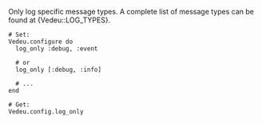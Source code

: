 Only log specific message types. A complete list of message types can
be found at {Vedeu::LOG_TYPES}.

    # Set:
    Vedeu.configure do
      log_only :debug, :event

      # or
      log_only [:debug, :info]

      # ...
    end

    # Get:
    Vedeu.config.log_only
